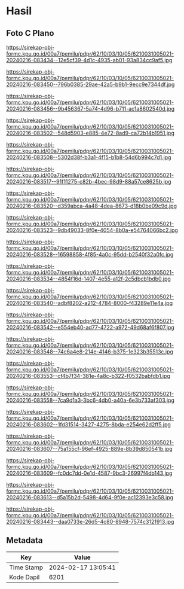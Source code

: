 # Hasil

## Foto C Plano

https://sirekap-obj-formc.kpu.go.id/00a7/pemilu/pdpr/62/10/03/10/05/6210031005021-20240216-083434--12e5cf39-4d1c-4935-ab01-93a834cc9af5.jpg

https://sirekap-obj-formc.kpu.go.id/00a7/pemilu/pdpr/62/10/03/10/05/6210031005021-20240216-083450--796b0385-29ae-42a5-b9b1-9ecc9e7344df.jpg

https://sirekap-obj-formc.kpu.go.id/00a7/pemilu/pdpr/62/10/03/10/05/6210031005021-20240216-083456--9b456367-5a74-4d96-b711-ac1a8602540d.jpg

https://sirekap-obj-formc.kpu.go.id/00a7/pemilu/pdpr/62/10/03/10/05/6210031005021-20240216-083502--548d5903-e885-4e72-8ad9-ca72b14b1951.jpg

https://sirekap-obj-formc.kpu.go.id/00a7/pemilu/pdpr/62/10/03/10/05/6210031005021-20240216-083508--5302d38f-b3a1-4f15-b1b8-54d6b994c7d1.jpg

https://sirekap-obj-formc.kpu.go.id/00a7/pemilu/pdpr/62/10/03/10/05/6210031005021-20240216-083517--91f11275-c82b-4bec-98d9-88a57ce8625b.jpg

https://sirekap-obj-formc.kpu.go.id/00a7/pemilu/pdpr/62/10/03/10/05/6210031005021-20240216-083520--d359abca-4a48-4dea-8673-d18b0be09c9d.jpg

https://sirekap-obj-formc.kpu.go.id/00a7/pemilu/pdpr/62/10/03/10/05/6210031005021-20240216-083523--9db49033-8f0e-4054-8b0a-e54764066bc2.jpg

https://sirekap-obj-formc.kpu.go.id/00a7/pemilu/pdpr/62/10/03/10/05/6210031005021-20240216-083528--16598858-4f85-4a0c-95dd-b2540f32a0fc.jpg

https://sirekap-obj-formc.kpu.go.id/00a7/pemilu/pdpr/62/10/03/10/05/6210031005021-20240216-083534--4854f16d-1407-4e55-a12f-2c5dbcb1bdb0.jpg

https://sirekap-obj-formc.kpu.go.id/00a7/pemilu/pdpr/62/10/03/10/05/6210031005021-20240216-083540--adbf8202-a212-4784-8000-f43289e11e4a.jpg

https://sirekap-obj-formc.kpu.go.id/00a7/pemilu/pdpr/62/10/03/10/05/6210031005021-20240216-083542--e554eb40-ad77-4722-a972-49d68af6f807.jpg

https://sirekap-obj-formc.kpu.go.id/00a7/pemilu/pdpr/62/10/03/10/05/6210031005021-20240216-083548--74c6a4e8-214e-4146-b375-1e323b35513c.jpg

https://sirekap-obj-formc.kpu.go.id/00a7/pemilu/pdpr/62/10/03/10/05/6210031005021-20240216-083553--cf4b7f34-381e-4a8c-b322-f0532babfdb1.jpg

https://sirekap-obj-formc.kpu.go.id/00a7/pemilu/pdpr/62/10/03/10/05/6210031005021-20240216-083558--7ca9d1a3-3bc6-4db0-a40a-6e3b733af303.jpg

https://sirekap-obj-formc.kpu.go.id/00a7/pemilu/pdpr/62/10/03/10/05/6210031005021-20240216-083602--1fd31514-3427-4275-8bda-e254e62d2ff5.jpg

https://sirekap-obj-formc.kpu.go.id/00a7/pemilu/pdpr/62/10/03/10/05/6210031005021-20240216-083607--75a155cf-96ef-4925-889e-8b39d850541b.jpg

https://sirekap-obj-formc.kpu.go.id/00a7/pemilu/pdpr/62/10/03/10/05/6210031005021-20240216-083609--fc0dc7dd-0e1d-4587-9bc3-26997f4db143.jpg

https://sirekap-obj-formc.kpu.go.id/00a7/pemilu/pdpr/62/10/03/10/05/6210031005021-20240216-083613--d5a15b2d-5498-4d64-9f0e-ac12393e3c58.jpg

https://sirekap-obj-formc.kpu.go.id/00a7/pemilu/pdpr/62/10/03/10/05/6210031005021-20240216-083443--daa0733e-26d5-4c80-8948-7574c3121913.jpg


## Metadata

| Key        | Value               |
| ---------- | ------------------- |
| Time Stamp | 2024-02-17 13:05:41 |
| Kode Dapil | 6201                |



